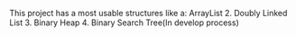This project has a most usable structures like a:
ArrayList
2. Doubly Linked List
3. Binary Heap
4. Binary Search Tree(In develop process)
